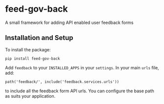 # feed-gov-back
A small framework for adding API enabled user feedback forms


## Installation and Setup

To install the package:

`
pip install feed-gov-back
`

Add `feedback` to your `INSTALLED_APPS` in your `settings`.
In your main `urls` file, add:

`
path('feedback/', include('feedback.services.urls'))
`

to include all the feedback form API urls. You can configure the base path as suits your application.
